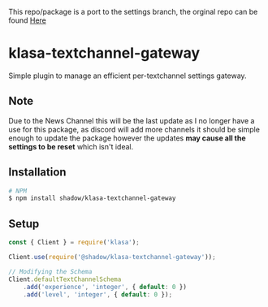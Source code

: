 This repo/package is a port to the settings branch, the orginal repo can be found [Here](https://github.com/bannerbombs-klasa-plugins/klasa-textchannel-gateway)
# klasa-textchannel-gateway

Simple plugin to manage an efficient per-textchannel settings gateway.

## Note
Due to the News Channel this will be the last update as I no longer have a use for this package, as discord will add more channels it should be simple enough to update the package however the updates **may cause all the settings to be reset** which isn't ideal.


## Installation

```bash
# NPM
$ npm install shadow/klasa-textchannel-gateway
```
## Setup

```js
const { Client } = require('klasa');

Client.use(require('@shadow/klasa-textchannel-gateway'));

// Modifying the Schema
Client.defaultTextChannelSchema
    .add('experience', 'integer', { default: 0 })
    .add('level', 'integer', { default: 0 });
```
